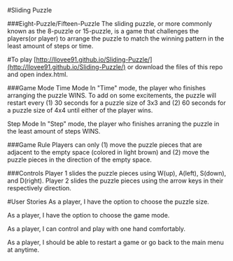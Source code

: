 #Sliding Puzzle

###Eight-Puzzle/Fifteen-Puzzle
The sliding puzzle, or more commonly known as the 8-puzzle or 15-puzzle, is a game that challenges the players(or player) to arrange the puzzle to match the winning pattern in the least amount of steps or time.

#To play
[http://llovee91.github.io/Sliding-Puzzle/](http://llovee91.github.io/Sliding-Puzzle/) or download the files of this repo and open index.html.

###Game Mode
Time Mode
In "Time" mode, the player who finishes arranging the puzzle WINS.
To add on some excitements, the puzzle will restart every (1) 30 seconds for a puzzle size of 3x3 and (2) 60 seconds for a puzzle size of 4x4 until either of the player wins.

Step Mode
In "Step" mode, the player who finishes arraning the puzzle in the least amount of steps WINS.

###Game Rule
Players can only (1) move the puzzle pieces that are adjacent to the empty space (colored in light brown) and (2) move the puzzle pieces in the direction of the empty space.

###Controls
Player 1 slides the puzzle pieces using W(up), A(left), S(down), and D(right).
Player 2 slides the puzzle pieces using the arrow keys in their respectively direction.

#User Stories
As a player, I have the option to choose the puzzle size.

As a player, I have the option to choose the game mode.

As a player, I can control and play with one hand comfortably.

As a player, I should be able to restart a game or go back to the main menu at anytime.
